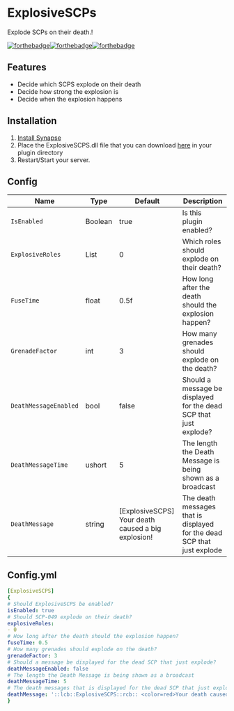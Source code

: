 # ExplosiveSCPs
Explode SCPs on their death.!

[![forthebadge](https://forthebadge.com/images/badges/built-with-love.svg)](https://forthebadge.com)[![forthebadge](https://forthebadge.com/images/badges/made-with-c-sharp.svg)](https://forthebadge.com)[![forthebadge](https://forthebadge.com/images/badges/you-didnt-ask-for-this.svg)](https://forthebadge.com)

## Features
* Decide which SCPS explode on their death
* Decide how strong the explosion is
* Decide when the explosion happens

## Installation
1. [Install Synapse](https://github.com/SynapseSL/Synapse/wiki#hosting-guides)
2. Place the ExplosiveSCPS.dll file that you can download [here](https://github.com/TheVoidNebula/ExplosiveSCPS/releases) in your plugin directory
3. Restart/Start your server.


## Config
Name  | Type | Default | Description
------------ | ------------ | ------------- | ------------ 
`IsEnabled` | Boolean | true | Is this plugin enabled?
`ExplosiveRoles` | List<Int> | 0 | Which roles should explode on their death?
`FuseTime` | float | 0.5f | How long after the death should the explosion happen?
`GrenadeFactor` | int | 3 | How many grenades should explode on the death?
`DeathMessageEnabled` | bool | false | Should a message be displayed for the dead SCP that just explode?
`DeathMessageTime` | ushort | 5 | The length the Death Message is being shown as a broadcast
`DeathMessage` | string | [ExplosiveSCPS] Your death caused a big explosion! | The death messages that is displayed for the dead SCP that just explode

## Config.yml
```yml
[ExplosiveSCPS]
{
# Should ExplosiveSCPS be enabled?
isEnabled: true
# Should SCP-049 explode on their death?
explosiveRoles:
- 0
# How long after the death should the explosion happen?
fuseTime: 0.5
# How many grenades should explode on the death?
grenadeFactor: 3
# Should a message be displayed for the dead SCP that just explode?
deathMessageEnabled: false
# The length the Death Message is being shown as a broadcast
deathMessageTime: 5
# The death messages that is displayed for the dead SCP that just explode
deathMessage: '::lcb::ExplosiveSCPS::rcb:: <color=red>Your death caused a big explosion!</color>'
}
```
